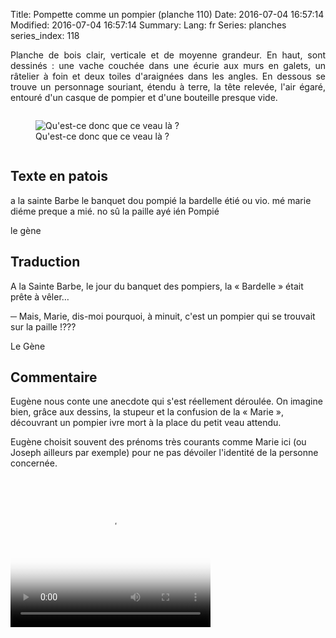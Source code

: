 Title: Pompette comme un pompier (planche 110)
Date: 2016-07-04 16:57:14
Modified: 2016-07-04 16:57:14
Summary: 
Lang: fr
Series: planches
series_index: 118

<p style="text-align:justify;">Planche de bois clair, verticale et de
moyenne grandeur. En haut, sont dessinés : une vache couchée dans une
écurie aux murs en galets, un râtelier à foin et deux toiles
d'araignées dans les angles. En dessous se trouve un personnage
souriant, étendu à terre, la tête relevée, l'air égaré, entouré d'un
casque de pompier et d'une bouteille presque vide.</p>


<figure class="image-block" style="float: left;">
  <img alt="Qu&#x27;est-ce donc que ce veau là ?" src="{static}/images/planche_110_detail_dessin_haut.png">
  <figcaption style="max-width: 342px">Qu&#x27;est-ce donc que ce veau là ?</figcaption>
</figure>

<figure class="image-block" style="float: right;">
  <img alt="" src="{static}/images/planche_110.png">
  <figcaption style="max-width: 161px"></figcaption>
</figure>

<div style="display: table; clear: both;"></div>

## Texte en patois

a la sainte Barbe le banquet dou pompié la bardelle étié ou vio. mé
marie diéme preque a mié. no sû la paille ayé ién Pompié

le gène

## Traduction

A la Sainte Barbe, le jour du banquet des pompiers, la « Bardelle »
était prête à vêler…

─ Mais, Marie, dis-moi pourquoi, à minuit, c'est un pompier qui se
trouvait sur la paille !???

Le Gène

## Commentaire

Eugène nous conte une anecdote qui s'est réellement déroulée. On
imagine bien, grâce aux dessins, la stupeur et la confusion de la
« Marie », découvrant un pompier ivre mort à la place du petit veau
attendu.

Eugène choisit souvent des prénoms très courants comme Marie ici (ou
Joseph ailleurs par exemple) pour ne pas dévoiler l'identité de la
personne concernée.

<video width="320" height="240" controls
  poster="{static}/images/thumbnails/video_110.jpg">
  <source src="https://d1njpgd0ygatdn.cloudfront.net/video_110.mp4" type="video/mp4">
</video>
